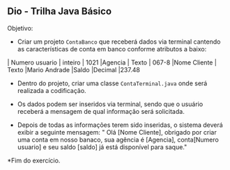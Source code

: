 ## Dio - Trilha Java Básico

Objetivo:

* Criar um projeto `ContaBanco` que receberá dados via terminal cantendo as características de conta em 
banco conforme atributos a baixo:

| Numero usuario | inteiro | 1021
|Agencia         | Texto   | 067-8
|Nome Cliente    | Texto   |Mario Andrade
|Saldo           |Decimal  |237.48 

* Dentro do projeto, criar uma classe `ContaTerminal.java` onde será realizada a codificação.

* Os dados podem ser inseridos via terminal, sendo que o usuário receberá a mensagem de qual informação 
será solicitada.

* Depois de todas as informações terem sido inseridas, o sistema deverá exibir a seguinte mensagem:
" Olá [Nome Cliente], obrigado por criar uma conta em nosso banaco, sua agência é [Agencia], conta[Numero usuario] e seu saldo [saldo] já está disponível para saque."

*Fim do exercício.
